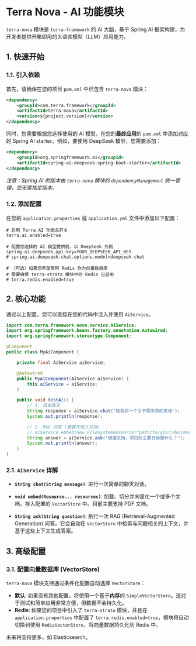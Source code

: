 # Terra Nova - AI 功能模块

`terra-nova` 模块是 `terra-framework` 的 AI 大脑，基于 Spring AI 框架构建，为开发者提供开箱即用的大语言模型（LLM）应用能力。

## 1. 快速开始

### 1.1. 引入依赖

首先，请确保在您的项目 `pom.xml` 中已包含 `terra-nova` 模块：

```xml
<dependency>
    <groupId>com.terra.framework</groupId>
    <artifactId>terra-nova</artifactId>
    <version>${project.version}</version>
</dependency>
```

同时，您需要根据您选择使用的 AI 模型，在您的**最终应用**的 `pom.xml` 中添加对应的 Spring AI starter。例如，要使用 DeepSeek 模型，您需要添加：

```xml
<dependency>
    <groupId>org.springframework.ai</groupId>
    <artifactId>spring-ai-deepseek-spring-boot-starter</artifactId>
</dependency>
```
*注意：Spring AI 的版本由 `terra-nova` 模块的 `dependencyManagement` 统一管理，您无需指定版本。*

### 1.2. 添加配置

在您的 `application.properties` 或 `application.yml` 文件中添加以下配置：

```properties
# 启用 Terra AI 功能总开关
terra.ai.enabled=true

# 配置您选择的 AI 模型提供商，以 DeepSeek 为例
spring.ai.deepseek.api-key=YOUR_DEEPSEEK_API_KEY
# spring.ai.deepseek.chat.options.model=deepseek-chat

# （可选）如果您希望使用 Redis 作为向量数据库
# 需要确保 terra-strata 模块中的 Redis 已启用
# terra.redis.enabled=true
```

## 2. 核心功能

通过以上配置，您可以直接在您的代码中注入并使用 `AiService`。

```java
import com.terra.framework.nova.service.AiService;
import org.springframework.beans.factory.annotation.Autowired;
import org.springframework.stereotype.Component;

@Component
public class MyAiComponent {

    private final AiService aiService;

    @Autowired
    public MyAiComponent(AiService aiService) {
        this.aiService = aiService;
    }

    public void testAi() {
        // 1. 简单聊天
        String response = aiService.chat("给我讲一个关于程序员的笑话");
        System.out.println(response);

        // 2. RAG 问答 (需要先嵌入文档)
        // aiService.embed(new FileSystemResource("path/to/your/document.pdf"));
        String answer = aiService.ask("根据文档，项目的主要目标是什么？");
        System.out.println(answer);
    }
}
```

### 2.1. `AiService` 详解

- **`String chat(String message)`**:
  进行一次简单的聊天对话。

- **`void embed(Resource... resources)`**:
  加载、切分并向量化一个或多个文档，存入配置的 `VectorStore` 中。目前主要支持 PDF 文档。

- **`String ask(String question)`**:
  执行一次 RAG (Retrieval-Augmented Generation) 问答。它会自动在 `VectorStore` 中检索与问题相关的上下文，并基于这些上下文生成答案。

## 3. 高级配置

### 3.1. 配置向量数据库 (VectorStore)

`terra-nova` 模块支持通过条件化配置自动选择 `VectorStore`：

- **默认**: 如果没有其他配置，将使用一个基于**内存**的 `SimpleVectorStore`。这对于测试和简单应用非常方便，但数据不会持久化。
- **Redis**: 如果您的项目中引入了 `terra-strata` 模块，并且在 `application.properties` 中配置了 `terra.redis.enabled=true`，模块将自动切换到使用 `RedisVectorStore`，将向量数据持久化到 Redis 中。

未来将支持更多，如 Elasticsearch。 